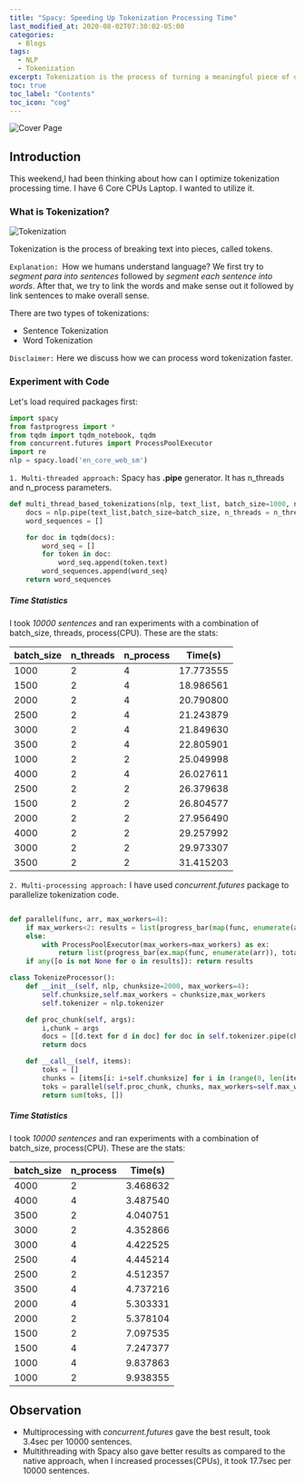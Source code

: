 ```yaml
---
title: "Spacy: Speeding Up Tokenization Processing Time"
last_modified_at: 2020-08-02T07:30:02-05:00
categories:
  - Blogs
tags:
  - NLP
  - Tokenization
excerpt: Tokenization is the process of turning a meaningful piece of data, such as an account number, into a random string of characters called a token
toc: true
toc_label: "Contents"
toc_icon: "cog"
---
```


![Cover Page](https://course.spacy.io/pipeline.png)

## Introduction

This weekend,I had been thinking about how can I optimize tokenization processing time. I have 6 Core CPUs Laptop. I wanted to utilize it.

### What is Tokenization?

![Tokenization](https://blog.floydhub.com/content/images/2020/02/tokenize.png)


Tokenization is the process of breaking text into pieces, called tokens. 

`Explanation: `How we humans understand language? We first try to *segment para into sentences* followed by *segment each sentence into words*.  After that, we try to link the words and make sense out it followed by link sentences to make overall sense.

There are two types of tokenizations:
- Sentence Tokenization
- Word Tokenization

`Disclaimer:` Here we discuss how we can process word tokenization faster.


### Experiment with Code

Let's load required packages first:

```python
import spacy
from fastprogress import *
from tqdm import tqdm_notebook, tqdm
from concurrent.futures import ProcessPoolExecutor
import re
nlp = spacy.load('en_core_web_sm')
```

`1. Multi-threaded approach:` Spacy has **.pipe** generator. It has n_threads and n_process parameters.

```python
def multi_thread_based_tokenizations(nlp, text_list, batch_size=1000, n_threads=4, n_process=1):
    docs = nlp.pipe(text_list,batch_size=batch_size, n_threads = n_threads, n_process=n_process)
    word_sequences = []

    for doc in tqdm(docs):
        word_seq = []
        for token in doc:
            word_seq.append(token.text)
        word_sequences.append(word_seq)
    return word_sequences
```
##### Time Statistics 

I took *10000 sentences* and ran experiments with a combination of batch_size, threads, process(CPU). These are the stats:

batch_size|n_threads|n_process|Time(s)
|---|---|---|---|
1000|2|4|17.773555
1500|2|4|18.986561
2000|2|4|20.790800
2500|2|4|21.243879
3000|2|4|21.849630
3500|2|4|22.805901
1000|2|2|25.049998
4000|2|4|26.027611
2500|2|2|26.379638
1500|2|2|26.804577
2000|2|2|27.956490
4000|2|2|29.257992
3000|2|2|29.973307
3500|2|2|31.415203

`2. Multi-processing approach:` I have used *concurrent.futures* package to parallelize tokenization code.

```python

def parallel(func, arr, max_workers=4):
    if max_workers<2: results = list(progress_bar(map(func, enumerate(arr)), total=len(arr)))
    else:
        with ProcessPoolExecutor(max_workers=max_workers) as ex:
            return list(progress_bar(ex.map(func, enumerate(arr)), total=len(arr)))
    if any([o is not None for o in results]): return results

class TokenizeProcessor():
    def __init__(self, nlp, chunksize=2000, max_workers=4): 
        self.chunksize,self.max_workers = chunksize,max_workers
        self.tokenizer = nlp.tokenizer

    def proc_chunk(self, args):
        i,chunk = args
        docs = [[d.text for d in doc] for doc in self.tokenizer.pipe(chunk)]
        return docs

    def __call__(self, items): 
        toks = []
        chunks = [items[i: i+self.chunksize] for i in (range(0, len(items), self.chunksize))]
        toks = parallel(self.proc_chunk, chunks, max_workers=self.max_workers)
        return sum(toks, [])

```

##### Time Statistics

I took *10000 sentences* and ran experiments with a combination of batch_size, process(CPU). These are the stats:

batch_size|n_process|Time(s)
|---|---|---|
4000|2|3.468632
4000|4|3.487540
3500|2|4.040751
3000|2|4.352866
3000|4|4.422525
2500|4|4.445214
2500|2|4.512357
3500|4|4.737216
2000|4|5.303331
2000|2|5.378104
1500|2|7.097535
1500|4|7.247377
1000|4|9.837863
1000|2|9.938355

## Observation

- Multiprocessing with *concurrent.futures* gave the best result, took 3.4sec per 10000 sentences.
- Multithreading with Spacy also gave better results as compared to the native approach, when I increased processes(CPUs), it took 17.7sec per 10000 sentences.
